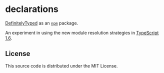 # declarations

[DefinitelyTyped](https://github.com/borisyankov/DefinitelyTyped) as an [`npm`](https://www.npmjs.com/) package.

An experiment in using the new module resolution strategies in [TypeScript 1.6](http://blogs.msdn.com/b/typescript/archive/2015/09/16/announcing-typescript-1-6.aspx).


## License

This source code is distributed under the MIT License.
